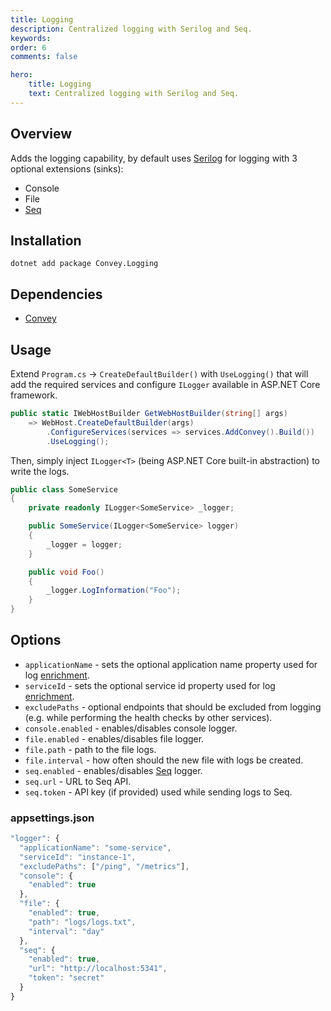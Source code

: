 ```yaml
---
title: Logging
description: Centralized logging with Serilog and Seq.
keywords:
order: 6
comments: false

hero:
    title: Logging
    text: Centralized logging with Serilog and Seq.
---
```


## Overview
Adds the logging capability, by default uses [Serilog](https://serilog.net) for logging with 3 optional extensions (sinks):

* Console
* File
* [Seq](https://datalust.co/seq)

## Installation
`dotnet add package Convey.Logging`

## Dependencies

* [Convey](https://www.nuget.org/packages/Convey)

## Usage

Extend `Program.cs` -> `CreateDefaultBuilder()` with `UseLogging()` that will add the required services and configure `ILogger` available in ASP.NET Core framework. 

```csharp
public static IWebHostBuilder GetWebHostBuilder(string[] args)
    => WebHost.CreateDefaultBuilder(args)
        .ConfigureServices(services => services.AddConvey().Build())
        .UseLogging();
```

Then, simply inject `ILogger<T>` (being ASP.NET Core built-in abstraction) to write the logs.

```csharp
public class SomeService
{
    private readonly ILogger<SomeService> _logger;

    public SomeService(ILogger<SomeService> logger)
    {
        _logger = logger;
    }

    public void Foo()
    {
        _logger.LogInformation("Foo");
    }
}
```

## Options
* `applicationName` - sets the optional application name property used for log [enrichment](https://github.com/serilog/serilog/wiki/Enrichment).
* `serviceId` - sets the optional service id property used for log [enrichment](https://github.com/serilog/serilog/wiki/Enrichment).
* `excludePaths` - optional endpoints that should be excluded from logging (e.g. while performing the health checks by other services).
* `console.enabled` - enables/disables console logger.
* `file.enabled` - enables/disables file logger.
* `file.path` - path to the file logs.
* `file.interval` - how often should the new file with logs be created.
* `seq.enabled` - enables/disables [Seq](https://datalust.co/seq) logger.
* `seq.url` - URL to Seq API.
* `seq.token` - API key (if provided) used while sending logs to Seq.


### appsettings.json

```js
"logger": {
  "applicationName": "some-service",
  "serviceId": "instance-1",
  "excludePaths": ["/ping", "/metrics"],
  "console": {
    "enabled": true
  },
  "file": {
    "enabled": true,
    "path": "logs/logs.txt",
    "interval": "day"
  },
  "seq": {
    "enabled": true,
    "url": "http://localhost:5341",
    "token": "secret"
  }
}
```